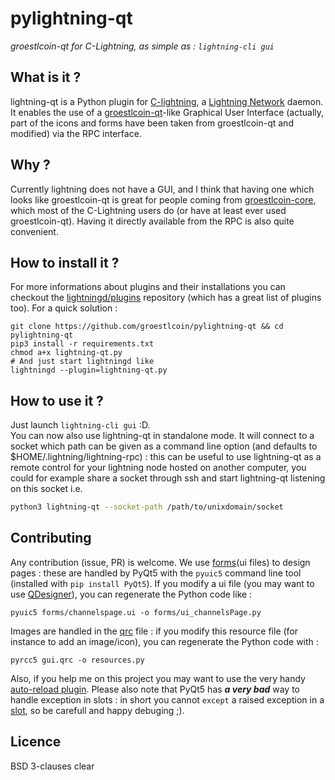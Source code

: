 # pylightning-qt
*groestlcoin-qt for C-Lightning, as simple as : `lightning-cli gui`*

## What is it ?
lightning-qt is a Python plugin for [C-lightning](https://github.com/groestlcoin/lightning), a [Lightning Network](https://github.com/groestlcoin/groestlcoin/tree/master/src/qt) daemon. It enables the use of a [groestlcoin-qt](https://github.com/groestlcoin/groestlcoin/tree/master/src/qt)-like Graphical User Interface (actually, part of the icons and forms have been taken from groestlcoin-qt and modified) via the RPC interface.  

## Why ?
Currently lightning does not have a GUI, and I think that having one which looks like groestlcoin-qt is great for people coming from [groestlcoin-core](https://github.com/groestlcoin/groestlcoin), which most of the C-Lightning users do (or have at least ever used groestlcoin-qt). Having it directly available from the RPC is also quite convenient.  

## How to install it ?
For more informations about plugins and their installations you can checkout the [lightningd/plugins](https://github.com/lightningd/plugins) repository (which has a great list of plugins too). For a quick solution :  
```shell
git clone https://github.com/groestlcoin/pylightning-qt && cd pylightning-qt
pip3 install -r requirements.txt
chmod a+x lightning-qt.py
# And just start lightningd like
lightningd --plugin=lightning-qt.py
```

## How to use it ?
Just launch `lightning-cli gui` :D.  
You can now also use lightning-qt in standalone mode. It will connect to a socket which path can be given as a command line option (and defaults to $HOME/.lightning/lightning-rpc) : this can be useful to use lightning-qt as a remote control for your lightning node hosted on another computer, you could for example share a socket through ssh and start lightning-qt listening on this socket i.e.  
```bash
python3 lightning-qt --socket-path /path/to/unixdomain/socket
```


## Contributing
Any contribution (issue, PR) is welcome.
We use [forms](forms/)(ui files) to design pages : these are handled by PyQt5 with the `pyuic5` command line tool (installed with `pip install PyQt5`). If you modify a ui file (you may want to use [QDesigner](https://doc.qt.io/qt-5/qtdesigner-manual.html)), you can regenerate the Python code like :
```shell
pyuic5 forms/channelspage.ui -o forms/ui_channelsPage.py
```
Images are handled in the [qrc](gui.qrc) file : if you modify this resource file (for instance to add an image/icon), you can regenerate the Python code with :
```shell
pyrcc5 gui.qrc -o resources.py
```
Also, if you help me on this project you may want to use the very handy [auto-reload plugin](https://github.com/lightningd/plugins/tree/master/autoreload). Please also note that PyQt5 has *__a very bad__* way to handle exception in slots : in short you cannot `except` a raised exception in a [slot](https://doc.qt.io/qt-5/signalsandslots.html), so be carefull and happy debuging ;).  

## Licence
BSD 3-clauses clear
